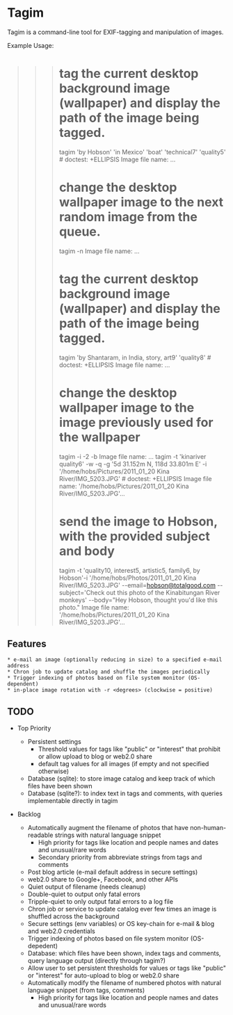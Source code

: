 Tagim
======

Tagim is a command-line tool for EXIF-tagging and manipulation of images.

Example Usage:

>>> # tag the current desktop background image (wallpaper) and display the path of the image being tagged.
>>> tagim 'by Hobson' 'in Mexico' 'boat' 'technical7' 'quality5'  # doctest: +ELLIPSIS
Image file name: ...
>>> # change the desktop wallpaper image to the next random image from the queue.
>>> tagim -n
Image file name: ...
>>> # tag the current desktop background image (wallpaper) and display the path of the image being tagged.
>>> tagim 'by Shantaram, in India, story, art9' 'quality8'  # doctest: +ELLIPSIS
Image file name: ...
>>> # change the desktop wallpaper image to the image previously used for the wallpaper
>>> tagim -i -2 -b
Image file name: ...
>>> tagim -t 'kinariver quality6' -w -q -g '5d 31.152m N, 118d 33.801m E' -i '/home/hobs/Pictures/2011_01_20 Kina River/IMG_5203.JPG'   # doctest: +ELLIPSIS
Image file name: '/home/hobs/Pictures/2011_01_20 Kina River/IMG_5203.JPG'...
>>> # send the image to Hobson, with the provided subject and body
>>> tagim -t 'quality10, interest5, artistic5, family6, by Hobson'-i '/home/hobs/Photos/2011_01_20 Kina River/IMG_5203.JPG' --email=hobson@totalgood.com --subject='Check out this photo of the Kinabitungan River monkeys' --body="Hey Hobson, thought you'd like this photo."
Image file name: '/home/hobs/Pictures/2011_01_20 Kina River/IMG_5203.JPG'...

Features
--------

    * e-mail an image (optionally reducing in size) to a specified e-mail address
    * Chron job to update catalog and shuffle the images periodically 
    * Trigger indexing of photos based on file system monitor (OS-dependent)
    * in-place image rotation with -r <degrees> (clockwise = positive)


TODO
-----

* Top Priority
    * Persistent settings
        - Threshold values for tags like "public" or "interest" that prohibit or allow upload to blog or web2.0 share
        - default tag values for all images (if empty and not specified otherwise) 
    * Database (sqlite): to store image catalog and keep track of which files have been shown
    * Database (sqlite?): to index text in tags and comments, with queries implementable directly in tagim

* Backlog
    * Automatically augment the filename of photos that have non-human-readable strings with natural language snippet
        - High priority for tags like location and people names and dates and unusual/rare words
        - Secondary priority from abbreviate strings from tags and comments
    * Post blog article (e-mail default address in secure settings)
    * web2.0 share to Google+, Facebook, and other APIs
    * Quiet output of filename (needs cleanup)
    * Double-quiet to output only fatal errors 
    * Tripple-quiet to only output fatal errors to a log file
    * Chron job or service to update catalog ever few times an image is shuffled across the background
    * Secure settings (env variables) or OS key-chain for e-mail & blog and web2.0 credentials
    * Trigger indexing of photos based on file system monitor (OS-depedent)
    * Database: which files have been shown, index tags and comments, query language output (directly through tagim?)
    * Allow user to set persistent thresholds for values or tags like "public" or "interest" for auto-upload to blog or web2.0 share
    * Automatically modify the filename of numbered photos with natural language snippet (from tags, comments)
        + High priority for tags like location and people names and dates and unusual/rare words
